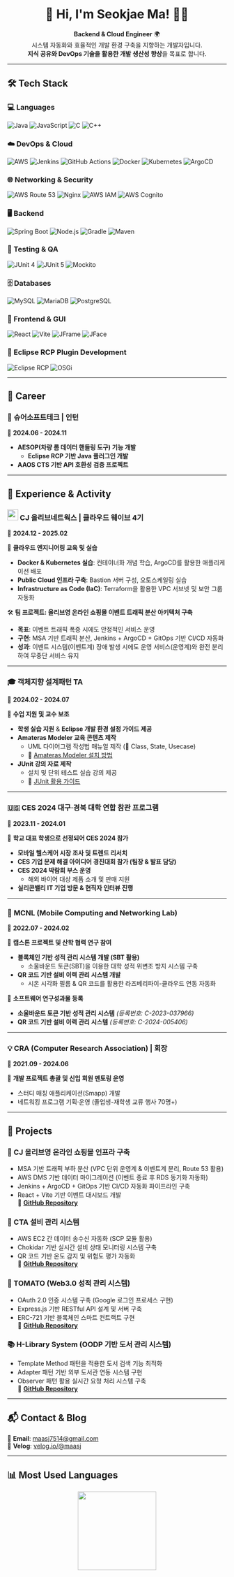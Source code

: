 <h1 align="center">🚀 Hi, I'm Seokjae Ma! 👋🏻</h1>

<p align="center">
  <b>Backend & Cloud Engineer</b> 🌍<br>
  시스템 자동화와 효율적인 개발 환경 구축을 지향하는 개발자입니다.<br>
  <b>지식 공유와 DevOps 기술을 활용한 개발 생산성 향상</b>을 목표로 합니다.
</p>

---

## 🛠️ Tech Stack

### 💻 Languages
![Java](https://img.shields.io/badge/Java-007396?style=flat-square&logo=Java&logoColor=white)
![JavaScript](https://img.shields.io/badge/JavaScript-F7DF1E?style=flat-square&logo=JavaScript&logoColor=white)
![C](https://img.shields.io/badge/C-00599C?style=flat-square&logo=C&logoColor=white)
![C++](https://img.shields.io/badge/C++-00599C?style=flat-square&logo=C%2B%2B&logoColor=white)

### ☁️ DevOps & Cloud
![AWS](https://img.shields.io/badge/AWS-232F3E?style=flat-square&logo=AmazonAWS&logoColor=white)
![Jenkins](https://img.shields.io/badge/Jenkins-D24939?style=flat-square&logo=Jenkins&logoColor=white)
![GitHub Actions](https://img.shields.io/badge/GitHub_Actions-2088FF?style=flat-square&logo=GitHubActions&logoColor=white)
![Docker](https://img.shields.io/badge/Docker-2496ED?style=flat-square&logo=Docker&logoColor=white)
![Kubernetes](https://img.shields.io/badge/Kubernetes-326CE5?style=flat-square&logo=Kubernetes&logoColor=white)
![ArgoCD](https://img.shields.io/badge/ArgoCD-GitOps-orange?style=flat-square&logo=Argo&logoColor=white)

### 🌐 Networking & Security
![AWS Route 53](https://img.shields.io/badge/AWS-Route_53-9cf?style=flat-square&logo=AmazonAWS&logoColor=white)
![Nginx](https://img.shields.io/badge/Nginx-009639?style=flat-square&logo=NGINX&logoColor=white)
![AWS IAM](https://img.shields.io/badge/AWS-IAM-FF9900?style=flat-square&logo=AmazonAWS&logoColor=white)
![AWS Cognito](https://img.shields.io/badge/AWS-Cognito-9B59B6?style=flat-square&logo=AmazonAWS&logoColor=white)

### 🖥️ Backend
![Spring Boot](https://img.shields.io/badge/Spring_Boot-6DB33F?style=flat-square&logo=SpringBoot&logoColor=white)
![Node.js](https://img.shields.io/badge/Node.js-339933?style=flat-square&logo=Node.js&logoColor=white)
![Gradle](https://img.shields.io/badge/Gradle-02303A?style=flat-square&logo=Gradle&logoColor=white)
![Maven](https://img.shields.io/badge/Maven-C71A36?style=flat-square&logo=ApacheMaven&logoColor=white)

### 🧪 Testing & QA
![JUnit 4](https://img.shields.io/badge/JUnit4-Testing-red?style=flat-square&logo=JUnit&logoColor=white)
![JUnit 5](https://img.shields.io/badge/JUnit5-Testing-green?style=flat-square&logo=JUnit&logoColor=white)
![Mockito](https://img.shields.io/badge/Mockito-Mocking-blue?style=flat-square&logo=Mockito&logoColor=white)

### 🗄️ Databases
![MySQL](https://img.shields.io/badge/MySQL-4479A1?style=flat-square&logo=MySQL&logoColor=white)
![MariaDB](https://img.shields.io/badge/MariaDB-003545?style=flat-square&logo=MariaDB&logoColor=white)
![PostgreSQL](https://img.shields.io/badge/PostgreSQL-336791?style=flat-square&logo=PostgreSQL&logoColor=white)

### 🎨 Frontend & GUI
![React](https://img.shields.io/badge/React-61DAFB?style=flat-square&logo=React&logoColor=white)
![Vite](https://img.shields.io/badge/Vite-646CFF?style=flat-square&logo=Vite&logoColor=white)
![JFrame](https://img.shields.io/badge/JFrame-GUI-blue?style=flat-square&logo=Java&logoColor=white)
![JFace](https://img.shields.io/badge/JFace-GUI-yellow?style=flat-square&logo=Eclipse&logoColor=white)

### 🔌 Eclipse RCP Plugin Development
![Eclipse RCP](https://img.shields.io/badge/Eclipse_RCP-Plugin_Development-purple?style=flat-square&logo=Eclipse&logoColor=white)
![OSGi](https://img.shields.io/badge/OSGi-Framework-blue?style=flat-square&logo=OSGi&logoColor=white)

---

## 💼 Career  

### 🏢 **슈어소프트테크 | 인턴**  
📅 **2024.06 - 2024.11**  
- **AESOP(차량 롬 데이터 핸들링 도구) 기능 개발**  
  - **Eclipse RCP 기반 Java 플러그인 개발**
- **AAOS CTS 기반 API 호환성 검증 프로젝트**

---

## 🌟 Experience & Activity

### <img src="https://upload.wikimedia.org/wikipedia/commons/thumb/8/89/CJ_logo.svg/642px-CJ_logo.svg.png" width="25" /> CJ 올리브네트웍스 | **클라우드 웨이브 4기**  
📅 **2024.12 - 2025.02**  

🚀 **클라우드 엔지니어링 교육 및 실습**  
- **Docker & Kubernetes 실습**: 컨테이너화 개념 학습, ArgoCD를 활용한 애플리케이션 배포  
- **Public Cloud 인프라 구축**: Bastion 서버 구성, 오토스케일링 실습  
- **Infrastructure as Code (IaC)**: Terraform을 활용한 VPC 서브넷 및 보안 그룹 자동화  

🛠 **팀 프로젝트: 올리브영 온라인 쇼핑몰 이벤트 트래픽 분산 아키텍처 구축**  
- **목표**: 이벤트 트래픽 폭증 시에도 안정적인 서비스 운영  
- **구현**: MSA 기반 트래픽 분산, Jenkins + ArgoCD + GitOps 기반 CI/CD 자동화  
- **성과**: 이벤트 시스템(이벤트계) 장애 발생 시에도 운영 서비스(운영계)와 완전 분리하여 무중단 서비스 유지  

---

### 🎓 **객체지향 설계패턴 TA**  
📅 **2024.02 - 2024.07**  

📌 **수업 지원 및 교수 보조**  
- **학생 실습 지원** & **Eclipse 개발 환경 설정 가이드 제공**  
- **Amateras Modeler 교육 콘텐츠 제작**  
  - UML 다이어그램 작성법 매뉴얼 제작 (📌 Class, State, Usecase)  
  - 🔗 [Amateras Modeler 설치 방법](https://velog.io/@maasj/Eclipse-Amateras-modeler-설치-방법)  
- **JUnit 강의 자료 제작**  
  - 설치 및 단위 테스트 실습 강의 제공  
  - 🔗 [JUnit 활용 가이드](https://velog.io/@maasj/Eclipse-JUnit-알아보기-설치-활용)  

---

### 🇺🇸 **CES 2024 대구·경북 대학 연합 참관 프로그램**  
📅 **2023.11 - 2024.01**

🚀 **학교 대표 학생으로 선정되어 CES 2024 참가**  
- **모바일 헬스케어 시장 조사 및 트렌드 리서치**
- **CES 기업 문제 해결 아이디어 경진대회 참가 (팀장 & 발표 담당)**
- **CES 2024 박람회 부스 운영**
  - 해외 바이어 대상 제품 소개 및 판매 지원
- **실리콘밸리 IT 기업 방문 & 현직자 인터뷰 진행**  

---

### 🔬 **MCNL (Mobile Computing and Networking Lab)**  
📅 **2022.07 - 2024.02**

🚀 **캡스톤 프로젝트 및 산학 협력 연구 참여**  
- **블록체인 기반 성적 관리 시스템 개발 (SBT 활용)**  
  - 소울바운드 토큰(SBT)을 이용한 대학 성적 위변조 방지 시스템 구축  
- **QR 코드 기반 설비 이력 관리 시스템 개발**  
  - 시온 시각화 필름 & QR 코드를 활용한 라즈베리파이-클라우드 연동 자동화  

📌 **소프트웨어 연구성과물 등록**  
- **소울바운드 토큰 기반 성적 관리 시스템** _(등록번호: C-2023-037966)_  
- **QR 코드 기반 설비 이력 관리 시스템** _(등록번호: C-2024-005406)_  

---

### 💡 **CRA (Computer Research Association) | 회장**  
📅 **2021.09 - 2024.06**

👥 **개발 프로젝트 총괄 및 신입 회원 멘토링 운영**  
- 스터디 매칭 애플리케이션(Smapp) 개발  
- 네트워킹 프로그램 기획·운영 (졸업생-재학생 교류 행사 70명+)  

---

## 🚀 Projects

### 🛒 CJ 올리브영 온라인 쇼핑몰 인프라 구축
- MSA 기반 트래픽 부하 분산 (VPC 단위 운영계 & 이벤트계 분리, Route 53 활용)
- AWS DMS 기반 데이터 마이그레이션 (이벤트 종료 후 RDS 동기화 자동화)
- Jenkins + ArgoCD + GitOps 기반 CI/CD 자동화 파이프라인 구축
- React + Vite 기반 이벤트 대시보드 개발  
🔗 **[GitHub Repository](https://github.com/CJ-Jungle-gym)**

### 🔧 CTA 설비 관리 시스템
- AWS EC2 간 데이터 송수신 자동화 (SCP 모듈 활용)
- Chokidar 기반 실시간 설비 상태 모니터링 시스템 구축
- QR 코드 기반 온도 감지 및 위험도 평가 자동화  
🔗 **[GitHub Repository](https://github.com/MASEOKJAE/CTA_Web_Project)**

### 📜 TOMATO (Web3.0 성적 관리 시스템)
- OAuth 2.0 인증 시스템 구축 (Google 로그인 프로세스 구현)
- Express.js 기반 RESTful API 설계 및 서버 구축
- ERC-721 기반 블록체인 스마트 컨트랙트 구현  
🔗 **[GitHub Repository](https://github.com/MASEOKJAE/Capston_web3.0GMS)**

### 📚 H-Library System (OODP 기반 도서 관리 시스템)
- Template Method 패턴을 적용한 도서 검색 기능 최적화
- Adapter 패턴 기반 외부 도서관 연동 시스템 구현
- Observer 패턴 활용 실시간 요청 처리 시스템 구축  
🔗 **[GitHub Repository](https://github.com/MASEOKJAE/OODP_Project)**

---

## 📬 Contact & Blog
📩 **Email**: [maasj7514@gmail.com](mailto:maasj7514@gmail.com)  
📖 **Velog**: [velog.io/@maasj](https://velog.io/@maasj)

---

## 📊 Most Used Languages
<p align="center">
  <img src="https://github-readme-stats.vercel.app/api/top-langs/?username=MASEOKJAE&langs_count=10&layout=compact&theme=dark" height="180px"/>
</p>

﻿

<!--나중에 사용하면 좋을 거 같은 요소들-->

<!--  ## 🥈 Github stats

![Anurag's GitHub stats](https://github-readme-stats.vercel.app/api?username=MASEOKJAE&show_icons=true&theme=radical) -->

<!-- ## 🥈 Algorithm Silver Level

[![Solved.ac Profile](http://mazassumnida.wtf/api/v2/generate_badge?boj=maasj)](https://solved.ac/maasj/) -->
